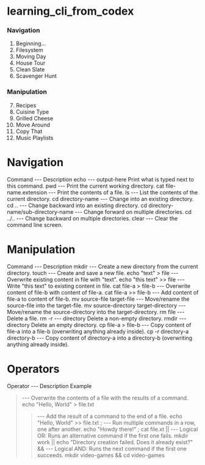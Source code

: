 # learning_cli_from_codex

### Navigation

01. Beginning...
02. Filesystem
03. Moving Day
04. House Tour
05. Clean Slate
06. Scavenger Hunt

### Manipulation

07. Recipes
08. Cuisine Type
09. Grilled Cheese
10. Move Around
11. Copy That
12. Music Playlists

# Navigation
Command	--- Description
echo --- output-here	Print what is typed next to this command.
pwd	--- Print the current working directory.
cat file-name.extension ---	Print the contents of a file.
ls ---	List the contents of the current directory.
cd directory-name ---	Change into an existing directory.
cd ..	--- Change backward into an existing directory.
cd directory-name/sub-directory-name	--- Change forward on multiple directories.
cd ../..	--- Change backward on multiple directories.
clear	--- Clear the command line screen.

# Manipulation
Command ---	Description
mkdir ---	Create a new directory from the current directory.
touch	--- Create and save a new file.
echo "text" > file ---	Overwrite existing content in file with "text".
echo "this text" >> file ---	Write "this text" to existing content in file.
cat file-a > file-b ---	Overwrite content of file-b with content of file-a.
cat file-a >> file-b ---	Add content of file-a to content of file-b.
mv source-file target-file ---	Move/rename the source-file into the target-file.
mv source-directory target-directory ---	Move/rename the source-directory into the target-directory.
rm file	--- Delete a file.
rm -r --- directory	Delete a non-empty directory.
rmdir --- directory	Delete an empty directory.
cp file-a > file-b	--- Copy content of file-a into a file-b (overwriting anything already inside).
cp -r directory-a directory-b ---	Copy content of directory-a into a directory-b (overwriting anything already inside).

# Operators
Operator ---	Description	Example
>	--- Overwrite the contents of a file with the results of a command.	echo "Hello, World" > file.txt
>>	--- Add the result of a command to the end of a file.	echo "Hello, World" >> file.txt
;	--- Run multiple commands in a row, one after another.	echo "Howdy there!" ; cat file.xt
||	--- Logical OR: Runs an alternative command if the first one fails.	mkdir work || echo "Directory creation failed. Does it already exist?"
&&	--- Logical AND: Runs the next command if the first one succeeds.	mkdir video-games && cd video-games
